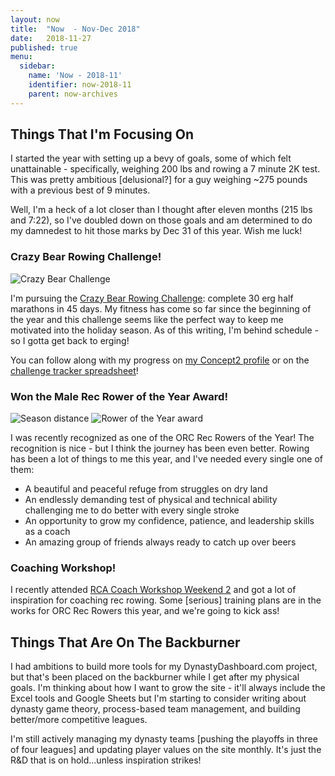 ```yaml
---
layout: now
title:  "Now  - Nov-Dec 2018"
date:   2018-11-27
published: true
menu:
  sidebar:
    name: 'Now - 2018-11'
    identifier: now-2018-11
    parent: now-archives
---
```

## Things That I'm Focusing On
I started the year with setting up a bevy of goals, some of which felt unattainable - specifically, weighing 200 lbs and rowing a 7 minute 2K test. This was pretty ambitious [delusional?] for a guy weighing ~275 pounds with a previous best of 9 minutes. 

Well, I'm a heck of a lot closer than I thought after eleven months (215 lbs and 7:22), so I've doubled down on those goals and am determined to do my damnedest to hit those marks by Dec 31 of this year. Wish me luck! 

###  Crazy Bear Rowing Challenge!

![Crazy Bear Challenge](https://i.imgur.com/W8HU4Ml.png)

I'm pursuing the [Crazy Bear Rowing Challenge](https://www.facebook.com/events/490206661488210/): complete 30 erg half marathons in 45 days. My fitness has come so far since the beginning of the year and this challenge seems like the perfect way to keep me motivated into the holiday season. As of this writing, I'm behind schedule - so I gotta get back to erging! 

You can follow along with my progress on [my Concept2 profile](https://log.concept2.com/profile/1208142) or on the [challenge tracker spreadsheet](https://docs.google.com/spreadsheets/d/1ok7A6HTImZ_0vSLofwfIENOX1S7dSKNfn-ECPeZ9WjM/edit?fbclid=IwAR1ZJNxPaMGa84dvcD7oN5KYaA9gJRS2xFrglrXt4GUzIiQTVt5FTcaCpDc#gid=0)!

### Won the Male Rec Rower of the Year Award!

![Season distance](https://i.imgur.com/btBAQMX.png) ![Rower of the Year award](https://i.imgur.com/3AXzP5M.png)

I was recently recognized as one of the ORC Rec Rowers of the Year! The recognition is nice - but I think the journey has been even better. Rowing has been a lot of things to me this year, and I've needed every single one of them: 

- A beautiful and peaceful refuge from struggles on dry land 
- An endlessly demanding test of physical and technical ability challenging me to do better with every single stroke
- An opportunity to grow my confidence, patience, and leadership skills as a coach
- An amazing group of friends always ready to catch up over beers

### Coaching Workshop!

I recently attended [RCA Coach Workshop Weekend 2](https://www.rowontario.ca/education/coach/rca-coach/) and got a lot of inspiration for coaching rec rowing. Some [serious] training plans are in the works for ORC Rec Rowers this year, and we're going to kick ass! 

## Things That Are On The Backburner

I had ambitions to build more tools for my DynastyDashboard.com project, but that's been placed on the backburner while I get after my physical goals. I'm thinking about how I want to grow the site - it'll always include the Excel tools and Google Sheets but I'm starting to consider writing about dynasty game theory, process-based team management, and building better/more competitive leagues. 

I'm still actively managing my dynasty teams [pushing the playoffs in three of four leagues] and updating player values on the site monthly. It's just the R&D that is on hold...unless inspiration strikes!

